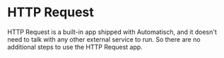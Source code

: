 # HTTP Request

HTTP Request is a built-in app shipped with Automatisch, and it doesn't need to talk with any other external service to run. So there are no additional steps to use the HTTP Request app.
